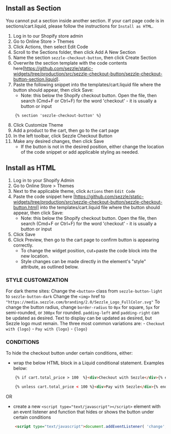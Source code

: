 ## Install as Section
You cannot put a section inside another section. If your cart page code is in sections/cart.liquid, please follow the instructions for `Install as HTML`.
1. Log in to our Shopify store admin
2. Go to Online Store > Themes
3. Click Actions, then select Edit Code
4. Scroll to the Sections folder, then click Add A New Section
5. Name the section `sezzle-checkout-button`, then click Create Section
6. Overwrite the section template with the code contents here[https://github.com/sezzle/static-widgets/tree/production/src/sezzle-checkout-button/sezzle-checkout-button-section.liquid].
7. Paste the following snippet into the templates/cart.liquid file where the button should appear, then click Save:
	* Note: this below the Shopify checkout button. Open the file, then search (Cmd+F or Ctrl+F) for the word 'checkout' - it is usually a button or input
```
	{% section 'sezzle-checkout-button' %}
```
8. Click Customize Theme
9. Add a product to the cart, then go to the cart page
10. In the left toolbar, click Sezzle Checkout Button
11. Make any desired changes, then click Save
	* If the button is not in the desired position, either change the location of the code snippet or add applicable styling as needed.



## Install as HTML
1. Log in to your Shopify Admin
2. Go to Online Store > Themes
3. Next to the applicable theme, click `Actions` then `Edit Code`
4. Paste the code snippet here [https://github.com/sezzle/static-widgets/tree/production/src/sezzle-checkout-button/sezzle-checkout-button.html] into the templates/cart.liquid file where the button should appear, then click Save:
	* Note: this below the Shopify checkout button. Open the file, then search (Cmd+F or Ctrl+F) for the word 'checkout' - it is usually a button or input
7. Click Save
8. Click Preview, then go to the cart page to confirm button is appearing correctly.
	* To change the widget position, cut+paste the code block into the new location.
	* Style changes can be made directly in the element's "style" attribute, as outlined below.


### STYLE CUSTOMIZATION
For dark theme sites:
    Change the `<button>` class from `sezzle-button-light` to `sezzle-button-dark`
    Change the `<img>` href to `"https://media.sezzle.com/branding/2.0/Sezzle_Logo_FullColor.svg"`
To change the button radius, change `border-radius` to `0px` for square, `5px` for semi-rounded, or `300px` for rounded.
`padding-left` and `padding-right` can be updated as desired.
Text to display can be updated as desired, but Sezzle logo must remain. The three most common variations are:
	- `Checkout with {logo}`
	- `Pay with {logo}`
	- `{logo}`


### CONDITIONS
To hide the checkout button under certain conditions, either:
* wrap the below HTML block in a Liquid conditional statement. Examples below:
```html
	{% if cart.total_price > 100  %}<div>Checkout with Sezzle</div>{% endif%}
```
```html
	{% unless cart.total_price < 100 %}<div>Pay with Sezzle</div>{% endunless %}
```
OR
* create a new `<script type="text/javascript"></script>` element with an event listener and function that hides or shows the button under certain conditions
```html
	<script type="text/javascript">document.addEventListener( 'change', function(){if(window.innerWidth < 560){document.querySelector(.sezzle-checkout-button).style.display = 'none !important'} else {document.querySelector('.sezzle-checkout-button').style.display = 'inline-block'} } )</script>
```
